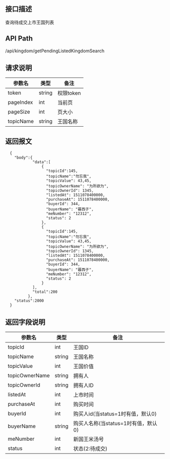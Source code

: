 ## 接口描述
查询待成交上市王国列表
## API Path
/api/kingdom/getPendingListedKingdomSearch
## 请求说明
|参数名    |类型    |备注             |
|--------- |--------|-----------------|
|token     |string  |权限token        |
|pageIndex |int     |当前页           |
|pageSize  |int     |页大小           |
|topicName |string  |王国名称         |
## 返回报文
```
  {
    "body":{
            "data":[
                {
                  "topicId":145,
                  "topicName":"勿忘我",
                  "topicValue": 43,45,
                  "topicOwnerName": "为所欲为",
                  "topicOwnerId": 1345,
                  "listedAt": 1511078400000,
                  "purchaseAt": 1511078400000,
                  "buyerId": 344,
                  "buyerName": "暮西子",
                  "meNumber": "12312",
                  "status": 2
                },
                {
                  "topicId":145,
                  "topicName":"勿忘我",
                  "topicValue": 43,45,
                  "topicOwnerName": "为所欲为",
                  "topicOwnerId": 1345,
                  "listedAt": 1511078400000,
                  "purchaseAt": 1511078400000,
                  "buyerId": 344,
                  "buyerName": "暮西子",
                  "meNumber": "12312",
                  "status": 2
                }
            ],
            "total":200
          },
    "status":2000
  }
```
## 返回字段说明
|参数名   |类型    |备注             |
|---------|--------|-----------------|
|topicId  |int     |王国ID           |
|topicName|string  |王国名称         |
|topicValue|int    |王国价值         |
|topicOwnerName|string|拥有人        |
|topicOwnerId  |string|拥有人ID      |
|listedAt |int     |上市时间         |
|purchaseAt|int    |购买时间         |
|buyerId  |int     |购买人id(当status=1时有值，默认0)|
|buyerName|string  |购买人名称(当status=1时有值，默认0)|
|meNumber |int     |新国王米汤号     |
|status   |int     |状态(2:待成交)|